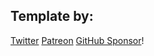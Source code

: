 
## Template by:
 [Twitter](https://twitter.com/lekoarts_de)
[Patreon](https://www.patreon.com/lekoarts)
[GitHub Sponsor](https://github.com/sponsors/LekoArts)!
